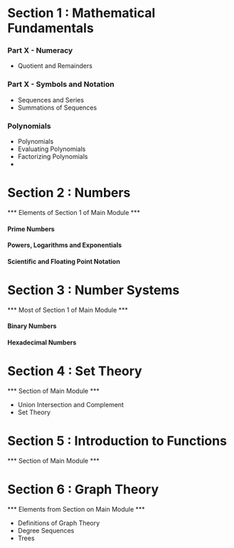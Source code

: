 
Section 1 : Mathematical Fundamentals
==================================

### Part X - Numeracy
 
- Quotient and Remainders

### Part X - Symbols and Notation

- Sequences and Series
- Summations of Sequences

### Polynomials

- Polynomials
- Evaluating Polynomials
- Factorizing Polynomials
- 




Section 2 : Numbers
==================================
*** Elements of Section 1 of Main Module ***

#### Prime Numbers

#### Powers, Logarithms and Exponentials

#### Scientific and Floating Point Notation


Section 3 : Number Systems
==================================
*** Most of Section 1 of Main Module ***


#### Binary Numbers

#### Hexadecimal Numbers


Section 4 : Set Theory
==================================
*** Section of Main Module ***

- Union Intersection and Complement
- Set Theory

Section 5 : Introduction to Functions
==================================
*** Section of Main Module ***


Section 6 : Graph Theory
==================================
*** Elements from Section on Main Module ***

- Definitions of Graph Theory
- Degree Sequences
- Trees
